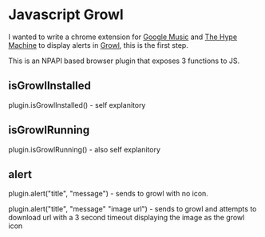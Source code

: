 Javascript Growl
================

I wanted to write a chrome extension for [Google Music](http://music.google.com) and [The Hype Machine](http://hypem.com) to display alerts in [Growl](http://growl.info), this is the first step.

This is an NPAPI based browser plugin that exposes 3 functions to JS.

isGrowlInstalled
----------------
plugin.isGrowlInstalled() - self explanitory

isGrowlRunning
--------------
plugin.isGrowlRunning() - also self explanitory

alert
-----
plugin.alert("title", "message") - sends to growl with no icon.

plugin.alert("title", "message" "image url") - sends to growl and attempts to download url with a 3 second timeout displaying the image as the growl icon
